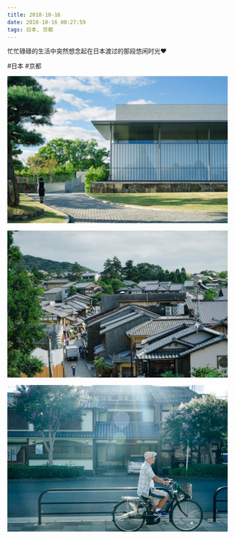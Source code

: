 ```yaml
---
title: 2018-10-16
date: 2018-10-16 00:27:59
tags: 日本, 京都
---
```


<p>忙忙碌碌的生活中突然想念起在日本渡过的那段悠闲时光❤️</p>

#日本 #京都

![](/assets/images/2018/10/80255656225e204672b8f1e84793a547.jpg)

![](/assets/images/2018/10/5e0832032ddc745f9212360e850d8d1d.jpg)

![](/assets/images/2018/10/5ac93973c1baa14f7c4575dc39e4c6be.jpg)

